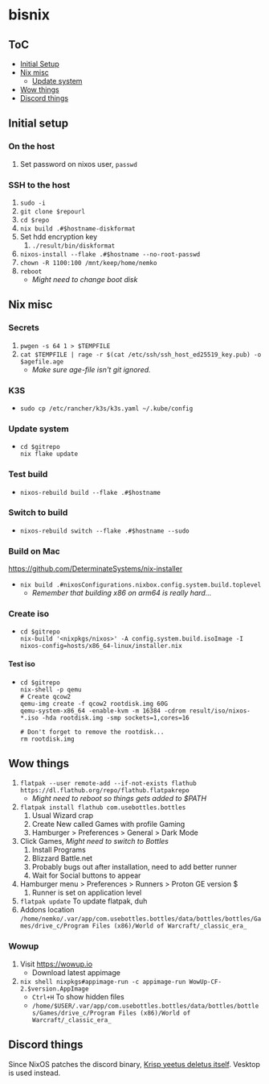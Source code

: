 # bisnix

## ToC

* [Initial Setup](#initial-setup)
* [Nix misc](#nix-misc)
    + [Update system](#update-system)
* [Wow things](#wow-things)
* [Discord things](#discord-things)

## Initial setup

### On the host

1) Set password on nixos user, ```passwd```

### SSH to the host

1) ```sudo -i```
1) ```git clone $repourl```
1) ```cd $repo```
1) ```nix build .#$hostname-diskformat```
1) Set hdd encryption key
    1) ```./result/bin/diskformat```
1) ```nixos-install --flake .#$hostname --no-root-passwd```
1) ```chown -R 1100:100 /mnt/keep/home/nemko```
1) ```reboot```
    * *Might need to change boot disk*

## Nix misc

### Secrets

1) ```pwgen -s 64 1 > $TEMPFILE```
1) ```cat $TEMPFILE | rage -r $(cat /etc/ssh/ssh_host_ed25519_key.pub) -o $agefile.age```
    * *Make sure age-file isn't git ignored.*

### K3S

* ```sudo cp /etc/rancher/k3s/k3s.yaml ~/.kube/config```

### Update system

*   ```shell
    cd $gitrepo
    nix flake update
    ```

### Test build
* ```nixos-rebuild build --flake .#$hostname ```

### Switch to build
* ```nixos-rebuild switch --flake .#$hostname --sudo```

### Build on Mac

https://github.com/DeterminateSystems/nix-installer

* ```nix build .#nixosConfigurations.nixbox.config.system.build.toplevel```
    * *Remember that building x86 on arm64 is really hard...*

### Create iso

*   ```shell
    cd $gitrepo
    nix-build '<nixpkgs/nixos>' -A config.system.build.isoImage -I nixos-config=hosts/x86_64-linux/installer.nix
    ```

#### Test iso

*   ```shell
    cd $gitrepo
    nix-shell -p qemu
    # Create qcow2
    qemu-img create -f qcow2 rootdisk.img 60G
    qemu-system-x86_64 -enable-kvm -m 16384 -cdrom result/iso/nixos-*.iso -hda rootdisk.img -smp sockets=1,cores=16

    # Don't forget to remove the rootdisk...
    rm rootdisk.img
    ```

## Wow things

1) ```flatpak --user remote-add --if-not-exists flathub https://dl.flathub.org/repo/flathub.flatpakrepo```
    * *Might need to reboot so things gets added to $PATH*
1) ```flatpak install flathub com.usebottles.bottles```
    1) Usual Wizard crap
    1) Create New called Games with profile Gaming
    1) Hamburger > Preferences > General > Dark Mode
1) Click Games, *Might need to switch to Bottles*
    1) Install Programs
    1) Blizzard Battle.net
    1) Probably bugs out after installation, need to add better runner
    1) Wait for Social buttons to appear
1) Hamburger menu > Preferences > Runners > Proton GE version $
    1) Runner is set on application level
1) ```flatpak update``` To update flatpak, duh
1) Addons location ```/home/nemko/.var/app/com.usebottles.bottles/data/bottles/bottles/Games/drive_c/Program Files (x86)/World of Warcraft/_classic_era_``` 

### Wowup

1) Visit https://wowup.io
    * Download latest appimage
1) ```nix shell nixpkgs#appimage-run -c appimage-run WowUp-CF-2.$version.AppImage```
    * ```Ctrl+H``` To show hidden files
    * ```/home/$USER/.var/app/com.usebottles.bottles/data/bottles/bottles/Games/drive_c/Program Files (x86)/World of Warcraft/_classic_era_```

## Discord things

Since NixOS patches the discord binary, [Krisp yeetus deletus itself](https://nixos.wiki/wiki/Discord#Krisp_noise_suppression). Vesktop is used instead.


